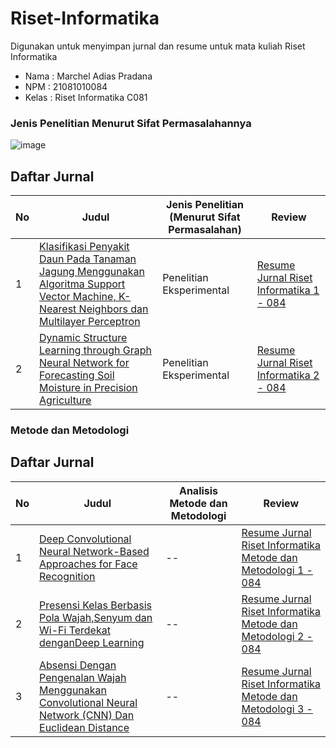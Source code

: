 # Riset-Informatika
Digunakan untuk menyimpan jurnal dan resume untuk mata kuliah Riset Informatika

- Nama  : Marchel Adias Pradana
- NPM   : 21081010084
- Kelas : Riset Informatika C081

### Jenis Penelitian Menurut Sifat Permasalahannya
![image](https://github.com/user-attachments/assets/4012dae4-3002-40f4-80b4-ec75553d1982)


## Daftar Jurnal
| No | Judul | Jenis Penelitian (Menurut Sifat Permasalahan) | Review |
| -- | ----- | ----------------------------------- | ------ |
| 1  | [Klasifikasi Penyakit Daun Pada Tanaman Jagung Menggunakan Algoritma Support Vector Machine, K-Nearest Neighbors dan Multilayer Perceptron](https://doi.org/10.52158/jacost.v4i1.484) | Penelitian Eksperimental | [Resume Jurnal Riset Informatika 1 - 084](https://github.com/marchelp/Riset-Informatika/blob/main/Resume%20Jurnal%20Riset%20Informatika%201%20-%20084.pdf) |
| 2  | [Dynamic Structure Learning through Graph Neural Network for Forecasting Soil Moisture in Precision Agriculture](https://www.ijcai.org/proceedings/2022/720)| Penelitian Eksperimental | [Resume Jurnal Riset Informatika 2 - 084](https://github.com/marchelp/Riset-Informatika/blob/main/Resume%20Jurnal%20Riset%20Informatika%202%20-%20084.pdf) |


### Metode dan Metodologi


## Daftar Jurnal
| No | Judul | Analisis Metode dan Metodologi | Review |
| -- | ----- | ----------------------------------- | ------ |
| 1  | [Deep Convolutional Neural Network-Based Approaches for Face Recognition](https://doi.org/10.3390/app9204397) | -- | [Resume Jurnal Riset Informatika Metode dan Metodologi 1 - 084](--) |
| 2  | [Presensi Kelas Berbasis Pola Wajah,Senyum dan Wi-Fi Terdekat denganDeep Learning](https://doi.org/10.29207/resti.v5i1.2575)| -- | [Resume Jurnal Riset Informatika Metode dan Metodologi 2 - 084](--) |
| 3  | [Absensi Dengan Pengenalan Wajah Menggunakan Convolutional Neural Network (CNN) Dan Euclidean Distance](https://kti.potensi-utama.org/index.php/JID/article/view/1357)| -- | [Resume Jurnal Riset Informatika Metode dan Metodologi 3 - 084](--) |
